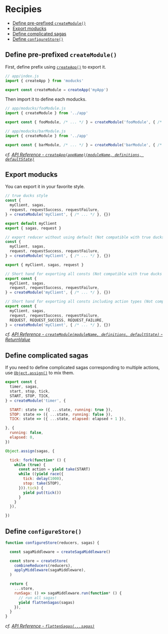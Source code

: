 # Recipies

* [Define pre-prefixed `createModule()`](#define-pre-prefixed-createmodule)
* [Export moducks](#export-moducks)
* [Define complicated sagas](#define-complicated-sagas)
* [Define `configureStore()`](#define-configurestore)

## Define pre-prefixed `createModule()`

First, define prefix using [`createApp()`](../api#createappappnamemodulename-definitions-defaultstate) to export it.

```js
// app/index.js
import { createApp } from 'moducks'

export const createModule = createApp('myApp')
```

Then import it to define each moducks.

```js
// app/moducks/fooModule.js
import { createModule } from '../app'

export const { fooModule, /* ... */ } = createModule('fooModule', { /* ... */ }, {})
```

```js
// app/moducks/barModule.js
import { createModule } from '../app'

export const { barModule, /* ... */ } = createModule('barModule', { /* ... */ }, {})
```

*cf. [API Reference - `createApp(appName)(moduleName, definitions, defaultState)`](../api#createappappnamemodulename-definitions-defaultstate)*

## Export moducks

You can export it in your favorite style.

```js
// true ducks style
const {
  myClient, sagas,
  request, requestSuccess, requestFailure,
} = createModule('myClient', { /* ... */ }, {})

export default myClient
export { sagas, request }
```

```js
// export reducer without using default (Not compatible with true ducks style)
const {
  myClient, sagas,
  request, requestSuccess, requestFailure,
} = createModule('myClient', { /* ... */ }, {})

export { myClient, sagas, request }
```

```js
// Short hand for exporting all consts (Not compatible with true ducks style)
export const {
  myClient, sagas,
  request, requestSuccess, requestFailure,
} = createModule('myClient', { /* ... */ }, {})
```

```js
// Short hand for exporting all consts including action types (Not compatible with true ducks style)
export const {
  myClient, sagas,
  request, requestSuccess, requestFailure,
  REQUEST, REQUEST_SUCCESS, REQUEST_FAILURE,
} = createModule('myClient', { /* ... */ }, {})
```

*cf. [API Reference - `createModule(moduleName, definitions, defaultState)` - ReturnValue](../api#return-value)*

## Define complicated sagas

If you need to define complicated sagas corresponding to multiple actions, use [`Object.assign()`](https://developer.mozilla.org/en/docs/Web/JavaScript/Reference/Global_Objects/Object/assign) to mix them.

```js
export const {
  timer, sagas,
  start, stop, tick,
  START, STOP, TICK,
} = createModule('timer', {

  START: state => ({ ...state, running: true }),
  STOP: state => ({ ...state, running: false }),
  TICK: state => ({ ...state, elapsed: elapsed + 1 }),

}, {
  running: false,
  elapsed: 0,
})

Object.assign(sagas, {

  tick: fork(function* () {
    while (true) {
      const action = yield take(START)
      while ((yield race({
        tick: delay(1000),
        stop: take(STOP),
      })).tick) {
        yield put(tick())
      }
    }
  }),

})
```

## Define `configureStore()`

```js
function configureStore(reducers, sagas) {

  const sagaMiddleware = createSagaMiddleware()

  const store = createStore(
    combineReducers(reducers),
    applyMiddleware(sagaMiddleware),
  )

  return {
    ...store,
    runSaga: () => sagaMiddleware.run(function* () {
      // run all sagas!
      yield flattenSagas(sagas)
    }),
  }
}
```

*cf. [API Reference - `flattenSagas(...sagas)`](../api#flattensagassagas)*
